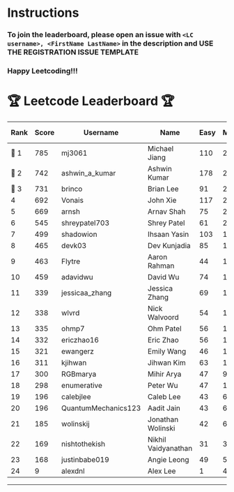 # Instructions
### To join the leaderboard, please open an issue with `<LC username>, <FirstName LastName>` in the description and USE THE REGISTRATION ISSUE TEMPLATE
### Happy Leetcoding!!!


# 🏆 Leetcode Leaderboard 🏆

| Rank | Score | Username       | Name | Easy | Medium | Hard | Problems Solved |
|------|----------------|-----------------|-------------------|--------------|--------------|--------------|--------------|
| 🥇 1 | 785 | mj3061 | Michael Jiang | 110 | 273 | 43 | 426 |
| 🥈 2 | 742 | ashwin_a_kumar | Ashwin Kumar | 178 | 252 | 20 | 450 |
| 🥉 3 | 731 | brinco | Brian Lee | 91 | 263 | 38 | 392 |
| 4 | 692 | Vonais | John Xie | 117 | 235 | 35 | 387 |
| 5 | 669 | arnsh | Arnav Shah | 75 | 219 | 52 | 346 |
| 6 | 545 | shreypatel703 | Shrey Patel | 61 | 206 | 24 | 291 |
| 7 | 499 | shadowion | Ihsaan Yasin | 103 | 168 | 20 | 291 |
| 8 | 465 | devk03 | Dev Kunjadia | 85 | 175 | 10 | 270 |
| 9 | 463 | Flytre | Aaron Rahman | 44 | 148 | 41 | 233 |
| 10 | 459 | adavidwu | David Wu | 74 | 152 | 27 | 253 |
| 11 | 339 | jessicaa_zhang | Jessica Zhang | 69 | 123 | 8 | 200 |
| 12 | 338 | wlvrd | Nick Walvoord | 54 | 130 | 8 | 192 |
| 13 | 335 | ohmp7 | Ohm Patel | 56 | 123 | 11 | 190 |
| 14 | 332 | ericzhao16 | Eric Zhao | 56 | 123 | 10 | 189 |
| 15 | 321 | ewangerz | Emily Wang | 46 | 109 | 19 | 174 |
| 16 | 311 | kjihwan | Jihwan Kim | 63 | 103 | 14 | 180 |
| 17 | 300 | RGBmarya | Mihir Arya | 47 | 98 | 19 | 164 |
| 18 | 298 | enumerative | Peter Wu | 47 | 106 | 13 | 166 |
| 19 | 196 | calebjlee | Caleb Lee | 43 | 66 | 7 | 116 |
| 20 | 196 | QuantumMechanics123 | Aadit Jain | 43 | 63 | 9 | 115 |
| 21 | 185 | wolinskij | Jonathan Wolinski | 42 | 67 | 3 | 112 |
| 22 | 169 | nishtothekish | Nikhil Vaidyanathan | 31 | 36 | 22 | 89 |
| 23 | 168 | justinbabe019 | Angie Leong | 49 | 55 | 3 | 107 |
| 24 | 9 | alexdnl | Alex Lee | 1 | 4 | 0 | 5 |
---